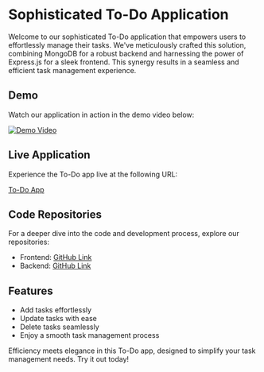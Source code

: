 # Sophisticated To-Do Application

Welcome to our sophisticated To-Do application that empowers users to effortlessly manage their tasks. We've meticulously crafted this solution, combining MongoDB for a robust backend and harnessing the power of Express.js for a sleek frontend. This synergy results in a seamless and efficient task management experience.

## Demo

Watch our application in action in the demo video below:

[![Demo Video](demo_video_thumbnail.png)](demo_video_link_here)

## Live Application

Experience the To-Do app live at the following URL:

[To-Do App](https://todo-frontend1.vercel.app/)

## Code Repositories

For a deeper dive into the code and development process, explore our repositories:

- Frontend: [GitHub Link](https://github.com/Paresh-Kumar14/todo-frontend1.git)
- Backend: [GitHub Link](https://github.com/Paresh-Kumar14/todo-backend1.git)

## Features

- Add tasks effortlessly
- Update tasks with ease
- Delete tasks seamlessly
- Enjoy a smooth task management process

Efficiency meets elegance in this To-Do app, designed to simplify your task management needs. Try it out today!
